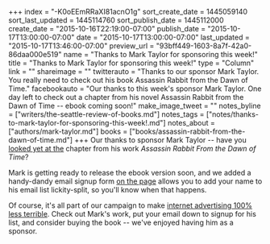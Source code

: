 +++
index = "-K0oEEmRRaXI81acnO1g"
sort_create_date = 1445059140
sort_last_updated = 1445114760
sort_publish_date = 1445112000
create_date = "2015-10-16T22:19:00-07:00"
publish_date = "2015-10-17T13:00:00-07:00"
date = "2015-10-17T13:00:00-07:00"
last_updated = "2015-10-17T13:46:00-07:00"
preview_url = "93bff449-1603-8a7f-42a0-86daa000e519"
name = "Thanks to Mark Taylor for sponsoring this week!"
title = "Thanks to Mark Taylor for sponsoring this week!"
type = "Column"
link = ""
shareimage = ""
twitterauto = "Thanks to our sponsor Mark Taylor. You really need to check out his book Assassin Rabbit from the Dawn of Time."
facebookauto = "Our thanks to this week's sponsor Mark Taylor. One day left to check out a chapter from his novel Assassin Rabbit from the Dawn of Time -- ebook coming soon!"
make_image_tweet = ""
notes_byline = ["writers/the-seattle-review-of-books.md"]
notes_tags = ["notes/thanks-to-mark-taylor-for-sponsoring-this-week!.md"]
notes_about = ["authors/mark-taylor.md"]
books = ["books/assassin-rabbit-from-the-dawn-of-time.md"]
+++
Our thanks to sponsor Mark Taylor -- have you [looked yet at the](http://seattlereviewofbooks.com/sponsorships) chapter from his work _Assassin Rabbit From the Dawn of Time_? 

Mark is getting ready to release the ebook version soon, and we added a handy-dandy email signup form [on the page](http://seattlereviewofbooks.com/sponsorships) allows you to add your name to his email list lickity-split, so you'll know when that happens. 

Of course, it's all part of our campaign to make [internet advertising 100% less terrible](http://seattlereviewofbooks.com/notes/2015/08/05/help-us-make-internet-advertisements-100-percent-less-terrible/). Check out Mark's work, put your email down to signup for his list, and consider buying the book -- we've enjoyed having him as a sponsor.